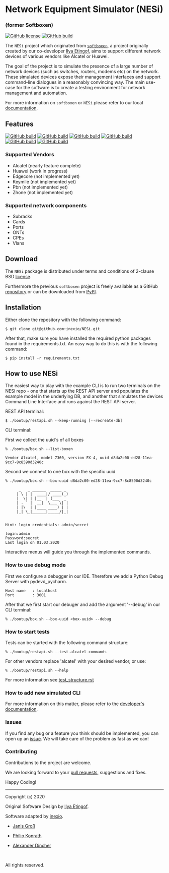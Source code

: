 
# Network Equipment Simulator (NESi)
### (former Softboxen)

[![GitHub license](https://img.shields.io/badge/license-BSD-blue.svg)](https://raw.githubusercontent.com/inexio/NESi/master/LICENSE.rst)
[![GitHub build](https://img.shields.io/github/workflow/status/inexio/NESi/api_build/master?label=build)]()


The `NESi` project which originated from [`softboxen`](https://github.com/etingof/softboxen), a project originally created by our 
co-developer [Ilya Etingof](https://github.com/etingof), aims to support different 
network devices of various vendors like Alcatel or Huawei.

The goal of the project is to simulate the presence of a large number
of network devices (such as switches, routers, modems etc) on the network.
These simulated devices expose their management interfaces and support
command-line dialogues in a reasonably convincing way. The main use-case
for the software is to create a testing environment for network management
and automation.

For more information on `softboxen` or `NESi` please refer to our local [documentation](https://github.com/inexio/NESi/tree/master/docs/source).

## Features


[![GitHub build](https://img.shields.io/github/workflow/status/inexio/NESi/test_alcatel/master?label=alcatel_tests)]()
[![GitHub build](https://img.shields.io/github/workflow/status/inexio/NESi/test_huawei/master?label=huawei_tests)]()
[![GitHub build](https://img.shields.io/github/workflow/status/inexio/NESi/test_edgecore/master?label=edgecore_tests)]()
[![GitHub build](https://img.shields.io/github/workflow/status/inexio/NESi/test_keymile/master?label=keymile_tests)]()
[![GitHub build](https://img.shields.io/github/workflow/status/inexio/NESi/test_pbn/master?label=pbn_tests)]()
[![GitHub build](https://img.shields.io/github/workflow/status/inexio/NESi/test_zhone/master?label=zhone_tests)]()

### Supported Vendors
 - Alcatel  (nearly feature complete)
 - Huawei   (work in progress)
 - Edgecore (not implemented yet)
 - Keymile  (not implemented yet)
 - Pbn      (not implemented yet)
 - Zhone    (not implemented yet)

### Supported network components

- Subracks
- Cards
- Ports
- ONTs
- CPEs
- Vlans


## Download

The `NESi` package is distributed under terms and conditions of 2-clause BSD [license](https://github.com/inexio/NESi/blob/master/LICENSE.rst). 

Furthermore the previous `softboxen` project is freely available as a GitHub [repository](https://github.com/etingof/softboxen) or can be downloaded from [PyPI](https://pypi.org/project/softboxen).

## Installation

Either clone the repository with the following command:
```shell script
$ git clone git@github.com:inexio/NESi.git
```
After that, make sure you have installed the required python packages found in the requirements.txt. An easy way to do this is with the following command:
```shell script
$ pip install -r requirements.txt
```

## How to use NESi

The easiest way to play with the example CLI is to run two terminals on the NESi
repo - one that starts up the REST API server and populates the example model in
the underlying DB, and another that simulates the devices Command Line Interface and runs against the REST API server.

REST API terminal:

    $ ./bootup/restapi.sh --keep-running [--recreate-db]


CLI terminal:

First we collect the uuid´s of all boxes

    % ./bootup/box.sh --list-boxen

    Vendor Alcatel, model 7360, version FX-4, uuid d8da2c00-ed28-11ea-9cc7-8c8590d3240c
    
Second we connect to one box with the specific uuid

    % ./bootup/box.sh --box-uuid d8da2c00-ed28-11ea-9cc7-8c8590d3240c

          _   _ ______  _____ _ 
         | \ | |  ____|/ ____(_)
         |  \| | |__  | (___  _ 
         | . ` |  __|  \___ \| |
         | |\  | |____ ____) | |
         |_| \_|______|_____/|_|
    
    
    Hint: login credentials: admin/secret
    
    login:admin
    Password:secret
    Last login on 01.03.2020

Interactive menus will guide you through the implemented commands.


### How to use debug mode

First we configure a debugger in our IDE. Therefore we add a Python Debug Server with pydevd_pycharm. 

    Host name   : localhost
    Port        : 3001

After that we first start our debuger and add the argument '--debug' in our CLI terminal:

    % ./bootup/box.sh --box-uuid <box-uuid> --debug

### How to start tests 

Tests can be started with the following command structure:

    % ./bootup/restapi.sh --test-alcatel-commands 

For other vendors replace 'alcatel' with your desired vendor, or use:

    % ./bootup/restapi.sh --help


For more information see [test_structure.rst](https://github.com/inexio/NESi/blob/master/docs/source/test_structure.rst)

 
### How to add new simulated CLI

For more information on this matter, please refer to the
[developer's documentation](https://github.com/inexio/NESi/blob/master/docs/source/development.rst).



### Issues

If you find any bug or a feature you think should be implemented, you can open up an [issue](https://github.com/inexio/NESi/issues/new).
We will take care of the problem as fast as we can!


### Contributing

Contributions to the project are welcome.

We are looking forward to your [pull requests](https://github.com/inexio/NESi/pulls), suggestions and fixes.

Happy Coding!

-----
Copyright (c) 2020
 
Original Software Design by [Ilya Etingof](https://github.com/etingof).


Software adapted by [inexio](https://github.com/inexio).

- [Janis Groß](https://github.com/unkn0wn-user)

- [Philip Konrath](https://github.com/Connyko65)

- [Alexander Dincher](https://github.com/Dinker1996)

<br/>


All rights reserved.
